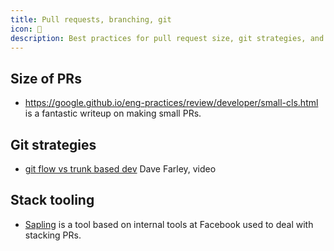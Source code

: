 ```yaml
---
title: Pull requests, branching, git
icon: 🔀
description: Best practices for pull request size, git strategies, and code review workflows including trunk-based vs git flow approaches.
---
```


## Size of PRs

* https://google.github.io/eng-practices/review/developer/small-cls.html is a fantastic writeup on making small PRs.

## Git strategies

* [git flow vs trunk based dev](https://youtu.be/_w6TwnLCFwA?si=R69Y2OuHa5w837PW) Dave Farley, video

## Stack tooling

* [Sapling](https://sapling-scm.com/docs/introduction/) is a tool based on internal tools at Facebook used to deal with stacking PRs.